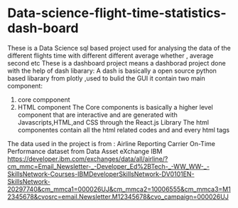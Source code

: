 # Data-science-flight-time-statistics-dash-board 
These is a Data Science sql based project used for analysing the data of the different flights time with different different average whether , average second etc
These is a dashboard project means a dashborad project done with the help of dash libarary:
A dash is basically a open source python based libarary from plotly ,used to bulid the GUI it contain two main component:
1) core compponent
2) HTML component
The Core components is basically a higher level component that are interactive and are generated with Javascripts,HTML,and CSS through the React.js Library
The html componentes contain all the html related codes and and every html tags

The data used in the project is from : Airline Reporting Carrier On-Time Performance dataset from Data Asset eXchange IBM
https://developer.ibm.com/exchanges/data/all/airline/?cm_mmc=Email_Newsletter-_-Developer_Ed%2BTech-_-WW_WW-_-SkillsNetwork-Courses-IBMDeveloperSkillsNetwork-DV0101EN-SkillsNetwork-20297740&cm_mmca1=000026UJ&cm_mmca2=10006555&cm_mmca3=M12345678&cvosrc=email.Newsletter.M12345678&cvo_campaign=000026UJ


